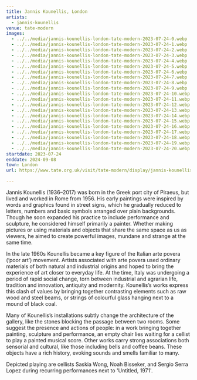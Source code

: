 ```yaml
---
title: Jannis Kounellis, London
artists:
  - jannis-kounellis
venue: tate-modern
images:
  - ../../media/jannis-kounellis-london-tate-modern-2023-07-24-0.webp
  - ../../media/jannis-kounellis-london-tate-modern-2023-07-24-1.webp
  - ../../media/jannis-kounellis-london-tate-modern-2023-07-24-2.webp
  - ../../media/jannis-kounellis-london-tate-modern-2023-07-24-3.webp
  - ../../media/jannis-kounellis-london-tate-modern-2023-07-24-4.webp
  - ../../media/jannis-kounellis-london-tate-modern-2023-07-24-5.webp
  - ../../media/jannis-kounellis-london-tate-modern-2023-07-24-6.webp
  - ../../media/jannis-kounellis-london-tate-modern-2023-07-24-7.webp
  - ../../media/jannis-kounellis-london-tate-modern-2023-07-24-8.webp
  - ../../media/jannis-kounellis-london-tate-modern-2023-07-24-9.webp
  - ../../media/jannis-kounellis-london-tate-modern-2023-07-24-10.webp
  - ../../media/jannis-kounellis-london-tate-modern-2023-07-24-11.webp
  - ../../media/jannis-kounellis-london-tate-modern-2023-07-24-12.webp
  - ../../media/jannis-kounellis-london-tate-modern-2023-07-24-13.webp
  - ../../media/jannis-kounellis-london-tate-modern-2023-07-24-14.webp
  - ../../media/jannis-kounellis-london-tate-modern-2023-07-24-15.webp
  - ../../media/jannis-kounellis-london-tate-modern-2023-07-24-16.webp
  - ../../media/jannis-kounellis-london-tate-modern-2023-07-24-17.webp
  - ../../media/jannis-kounellis-london-tate-modern-2023-07-24-18.webp
  - ../../media/jannis-kounellis-london-tate-modern-2023-07-24-19.webp
  - ../../media/jannis-kounellis-london-tate-modern-2023-07-24-20.webp
startdate: 2023-07-24
enddate: 2024-09-08
town: London
url: https://www.tate.org.uk/visit/tate-modern/display/jannis-kounellis

---
```


Jannis Kounellis (1936–2017) was born in the Greek port city of Piraeus, but lived and worked in Rome from 1956. His early paintings were inspired by words and graphics found in street signs, which he gradually reduced to letters, numbers and basic symbols arranged over plain backgrounds. Though he soon expanded his practice to include performance and sculpture, he considered himself primarily a painter. Whether making pictures or using materials and objects that share the same space as us as viewers, he aimed to create powerful images, mundane and strange at the same time.

In the late 1960s Kounellis became a key figure of the Italian arte povera (‘poor art’) movement. Artists associated with arte povera used ordinary materials of both natural and industrial origins and hoped to bring the experience of art closer to everyday life. At the time, Italy was undergoing a period of rapid social change, torn between industrial and agrarian life, tradition and innovation, antiquity and modernity. Kounellis’s works express this clash of values by bringing together contrasting elements such as raw wood and steel beams, or strings of colourful glass hanging next to a mound of black coal.

Many of Kounellis’s installations subtly change the architecture of the gallery, like the stones blocking the passage between two rooms. Some suggest the presence and actions of people: in a work bringing together painting, sculpture and performance, an empty chair lies waiting for a cellist to play a painted musical score. Other works carry strong associations both sensorial and cultural, like those including bells and coffee beans. These objects have a rich history, evoking sounds and smells familiar to many.

Depicted playing are cellists Saskia Wong, Noah Bisseker, and Sergio Serra Lopez during recurring performances next to 'Untitled, 1971'.